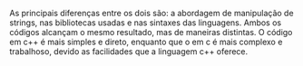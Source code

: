 As principais diferenças entre os dois são:
a abordagem de manipulação de strings, nas bibliotecas usadas e nas sintaxes das linguagens. Ambos os códigos alcançam o mesmo resultado, mas de maneiras distintas. O código em c++ é mais simples e direto, enquanto que o em c é mais complexo e trabalhoso, devido as facilidades que a linguagem c++ oferece.